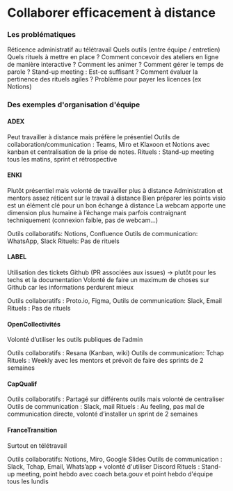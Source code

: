 # Collaborer efficacement à distance

### Les problématiques
Réticence administratif au télétravail
Quels outils (entre équipe / entretien)
Quels rituels à mettre en place ?
Comment concevoir des ateliers en ligne de manière interactive ? Comment les animer ? Comment gérer le temps de parole ?
Stand-up meeting : Est-ce suffisant ?
Comment évaluer la pertinence des rituels agiles ?
Problème pour payer les licences (ex Notions)

### Des exemples d'organisation d'équipe
 
#### ADEX
Peut travailler à distance mais préfère le présentiel
Outils de collaboration/communication : Teams, Miro et Klaxoon et Notions avec kanban et centralisation de la prise de notes.
Rituels : Stand-up meeting tous les matins, sprint et rétrospective

#### ENKI 
Plutôt présentiel mais volonté de travailler plus à distance
Administration et mentors assez réticent sur le travail à distance
Bien préparer les points visio est un élément clé pour un bon échange à distance
La webcam apporte une dimension plus humaine à l’échange mais parfois contraignant techniquement (connexion faible, pas de webcam…)

Outils collaboratifs: Notions, Confluence
Outils de communication: WhatsApp, Slack
Rituels: Pas de rituels

#### LABEL
Utilisation des tickets Github (PR associées aux issues) -> plutôt pour les techs et la documentation
Volonté de faire un maximum de choses sur Github car les informations perdurent mieux

Outils collaboratifs : Proto.io, Figma, 
Outils de communication: Slack, Email
Rituels : Pas de rituels

#### OpenCollectivités
Volonté d’utiliser les outils publiques de l’admin

Outils collaboratifs : Resana (Kanban, wiki)
Outils de communication: Tchap 
Rituels : Weekly avec les mentors et prévoit de faire des sprints de 2 semaines

#### CapQualif
Outils collaboratifs : Partagé sur différents outils mais volonté de centraliser 
Outils de communication : Slack, mail
Rituels : Au feeling, pas mal de communication directe, volonté d’installer un sprint de 2 semaines

#### FranceTransition
Surtout en télétravail

Outils collaboratifs: Notions, Miro, Google Slides
Outils de communication : Slack, Tchap, Email, Whats’app + volonté d'utiliser Discord
Rituels : Stand-up meeting, point hebdo avec coach beta.gouv et point hebdo d'équipe tous les lundis
